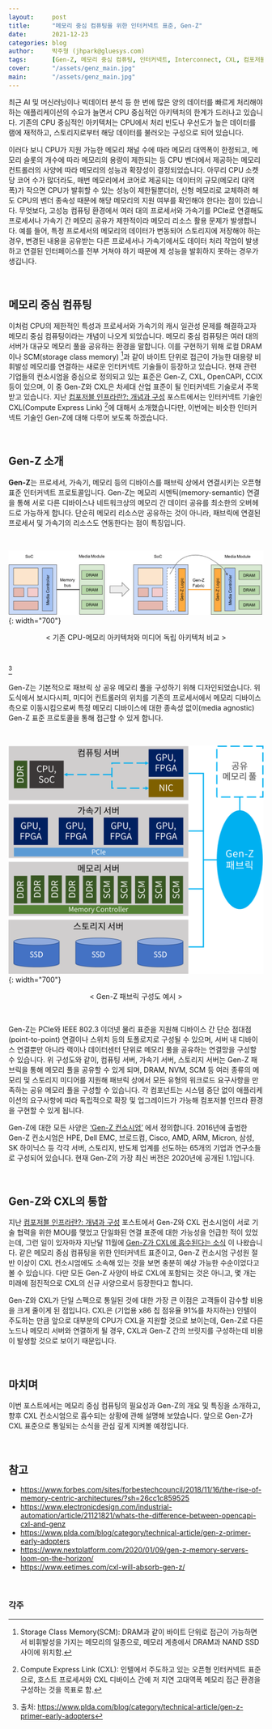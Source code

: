 ```yaml
---
layout:     post
title:      "메모리 중심 컴퓨팅을 위한 인터커넥트 표준, Gen-Z"
date:       2021-12-23
categories: blog
author:     박주형 (jhpark@gluesys.com)
tags:       [Gen-Z, 메모리 중심 컴퓨팅, 인터커넥트, Interconnect, CXL, 컴포저블 인프라, Composable Infrastructure]
cover:      "/assets/genz_main.jpg"
main:       "/assets/genz_main.jpg"
---
```

  
최근 AI 및 머신러닝이나 빅데이터 분석 등 한 번에 많은 양의 데이터를 빠르게 처리해야 하는 애플리케이션의 수요가 늘면서 CPU 중심적인 아키텍처의 한계가 드러나고 있습니다. 기존의 CPU 중심적인 아키텍처는 CPU에서 처리 빈도나 우선도가 높은 데이터를 램에 재적하고, 스토리지로부터 해당 데이터를 불러오는 구성으로 되어 있습니다.  
  
이러다 보니 CPU가 지원 가능한 메모리 채널 수에 따라 메모리 대역폭이 한정되고, 메모리 슬롯의 개수에 따라 메모리의 용량이 제한되는 등 CPU 벤더에서 제공하는 메모리 컨트롤러의 사양에 따라 메모리의 성능과 확장성이 결정되었습니다. 아무리 CPU 소켓 당 코어 수가 많더라도, 매번 메모리에서 코어로 제공되는 데이터의 규모(메모리 대역폭)가 작으면 CPU가 발휘할 수 있는 성능이 제한될뿐더러, 신형 메모리로 교체하려 해도 CPU의 벤더 종속성 때문에 해당 메모리의 지원 여부를 확인해야 한다는 점이 있습니다. 무엇보다, 고성능 컴퓨팅 환경에서 여러 대의 프로세서와 가속기를 PCIe로 연결해도 프로세서나 가속기 간 메모리 공유가 제한적이라 메모리 리소스 활용 문제가 발생합니다. 예를 들어, 특정 프로세서의 메모리의 데이터가 변동되어 스토리지에 저장해야 하는 경우, 변경된 내용을 공유받는 다른 프로세서나 가속기에서도 데이터 처리 작업이 발생하고 연결된 인터페이스를 전부 거쳐야 하기 때문에 제 성능을 발휘하지 못하는 경우가 생깁니다.  
  
&nbsp;
  
## 메모리 중심 컴퓨팅
  
이처럼 CPU의 제한적인 특성과 프로세서와 가속기의 캐시 일관성 문제를 해결하고자 메모리 중심 컴퓨팅이라는 개념이 나오게 되었습니다. 메모리 중심 컴퓨팅은 여러 대의 서버가 대규모 메모리 풀을 공유하는 환경을 말합니다. 이를 구현하기 위해 로컬 DRAM이나 SCM(storage class memory) [^1]과 같이 바이트 단위로 접근이 가능한 대용량 비휘발성 메모리를 연결하는 새로운 인터커넥트 기술들이 등장하고 있습니다. 현재 관련 기업들의 컨소시엄을 중심으로 정의되고 있는 표준은 Gen-Z, CXL, OpenCAPI, CCIX 등이 있으며, 이 중 Gen-Z와 CXL은 차세대 산업 표준이 될 인터커넥트 기술로서 주목받고 있습니다. 지난 [컴포저블 인프라란?: 개념과 구성](https://tech.gluesys.com/blog/2021/10/22/composableinfra.html) 포스트에서는 인터커넥트 기술인 CXL(Compute Express Link) [^2]에 대해서 소개했습니다만, 이번에는 비슷한 인터커넥트 기술인 Gen-Z에 대해 다루어 보도록 하겠습니다.  
  
&nbsp;
  
## Gen-Z 소개
  
**Gen-Z**는 프로세서, 가속기, 메모리 등의 디바이스를 패브릭 상에서 연결시키는 오픈형 표준 인터커넥트 프로토콜입니다. Gen-Z는 메모리 시멘틱(memory-semantic) 연결을 통해 서로 다른 디바이스나 네트워크상의 메모리 간 데이터 공유를 최소한의 오버헤드로 가능하게 합니다. 단순히 메모리 리소스만 공유하는 것이 아니라, 패브릭에 연결된 프로세서 및 가속기의 리소스도 연동한다는 점이 특징입니다.  
  
&nbsp;
  
![Alt text](/assets/genz_mediacontroller.png){: width="700"}
<center>&#60; 기존 CPU-메모리 아키텍처와 미디어 독립 아키텍처 비교 &#62;</center>  
  
&nbsp;
  
[^3]
  
Gen-Z는 기본적으로 패브릭 상 공유 메모리 풀을 구성하기 위해 디자인되었습니다. 위 도식에서 보시다시피, 미디어 컨트롤러의 위치를 기존의 프로세서에서 메모리 디바이스 측으로 이동시킴으로써 특정 메모리 디바이스에 대한 종속성 없이(media agnostic) Gen-Z 표준 프로토콜을 통해 접근할 수 있게 합니다.  
  
&nbsp;
  
![Alt text](/assets/genz_fabric.png){: width="700"}
<center>&#60; Gen-Z 패브릭 구성도 예시 &#62;</center>  
  
&nbsp;
  
Gen-Z는 PCIe와 IEEE 802.3 이더넷 물리 표준을 지원해 디바이스 간 단순 점대점(point-to-point) 연결이나 스위치 등의 토폴로지로 구성될 수 있으며, 서버 내 디바이스 연결뿐만 아니라 랙이나 데이터센터 단위로 메모리 풀을 공유하는 연결망을 구성할 수 있습니다. 위 구성도와 같이, 컴퓨팅 서버, 가속기 서버, 스토리지 서버는 Gen-Z 패브릭을 통해 메모리 풀을 공유할 수 있게 되며, DRAM, NVM, SCM 등 여러 종류의 메모리 및 스토리지 미디어를 지원해 패브릭 상에서 모든 유형의 워크로드 요구사항을 만족하는 공유 메모리 풀을 구성할 수 있습니다. 각 컴포넌트는 시스템 중단 없이 애플리케이션의 요구사항에 따라 독립적으로 확장 및 업그레이드가 가능해 컴포저블 인프라 환경을 구현할 수 있게 됩니다.  
  
Gen-Z에 대한 모든 사양은 [‘Gen-Z 컨소시엄’](https://genzconsortium.org/) 에서 정의합니다. 2016년에 출범한 Gen-Z 컨소시엄은 HPE, Dell EMC, 브로드컴, Cisco, AMD, ARM, Micron, 삼성, SK 하이닉스 등 각각 서버, 스토리지, 반도체 업계를 선도하는 65개의 기업과 연구소들로 구성되어 있습니다. 현재 Gen-Z의 가장 최신 버전은 2020년에 공개된 1.1입니다.  
  
&nbsp;
  
## Gen-Z와 CXL의 통합
  
지난 [컴포저블 인프라란?: 개념과 구성](https://tech.gluesys.com/blog/2021/10/22/composableinfra.html) 포스트에서 Gen-Z와 CXL 컨소시엄이 서로 기술 협력을 위한 MOU를 맺었고 단일화된 연결 표준에 대한 가능성을 언급한 적이 있었는데, 그런 일이 있자마자 지난달 11월에 [Gen-Z가 CXL에 흡수된다는 소식](https://www.computeexpresslink.org/post/exploring-the-future-cxl-consortium-gen-z-consortium) 이 나왔습니다. 같은 메모리 중심 컴퓨팅을 위한 인터커넥트 표준이고, Gen-Z 컨소시엄 구성원 절반 이상이 CXL 컨소시엄에도 소속해 있는 것을 보면 충분히 예상 가능한 수순이었다고 볼 수 있습니다. 다만 모든 Gen-Z 사양이 바로 CXL에 포함되는 것은 아니고, 몇 개는 미래에 점진적으로 CXL의 신규 사양으로서 등장한다고 합니다.  
  
Gen-Z와 CXL가 단일 스펙으로 통일된 것에 대한 가장 큰 이점은 고객들이 감수할 비용을 크게 줄이게 된 점입니다. CXL은 (기업용 x86 칩 점유율 91%를 차지하는) 인텔이 주도하는 만큼 앞으로 대부분의 CPU가 CXL을 지원할 것으로 보이는데, Gen-Z로 다른 노드나 메모리 서버와 연결하게 될 경우, CXL과 Gen-Z 간의 브릿지를 구성하는데 비용이 발생할 것으로 보이기 때문입니다.  
  
&nbsp;
  
## 마치며
  
이번 포스트에서는 메모리 중심 컴퓨팅의 필요성과 Gen-Z의 개요 및 특징을 소개하고, 향후 CXL 컨소시엄으로 흡수되는 상황에 관해 설명해 보았습니다. 앞으로 Gen-Z가 CXL 표준으로 통일되는 소식을 관심 깊게 지켜볼 예정입니다.  
  
&nbsp;
  
## 참고
  
 * https://www.forbes.com/sites/forbestechcouncil/2018/11/16/the-rise-of-memory-centric-architectures/?sh=26cc1c859525
 * https://www.electronicdesign.com/industrial-automation/article/21121821/whats-the-difference-between-opencapi-cxl-and-genz
 * https://www.plda.com/blog/category/technical-article/gen-z-primer-early-adopters
 * https://www.nextplatform.com/2020/01/09/gen-z-memory-servers-loom-on-the-horizon/
 * https://www.eetimes.com/cxl-will-absorb-gen-z/
  
&nbsp;
  
### 각주
  
[^1]: Storage Class Memory(SCM): DRAM과 같이 바이트 단위로 접근이 가능하면서 비휘발성을 가지는 메모리의 일종으로, 메모리 계층에서 DRAM과 NAND SSD 사이에 위치함. 
[^2]: Compute Express Link (CXL): 인텔에서 주도하고 있는 오픈형 인터커넥트 표준으로, 호스트 프로세서와 CXL 디바이스 간에 저 지연 고대역폭 메모리 접근 환경을 구성하는 것을 목표로 함.
[^3]: 출처: https://www.plda.com/blog/category/technical-article/gen-z-primer-early-adopters
  
